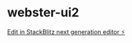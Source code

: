 # webster-ui2

[Edit in StackBlitz next generation editor ⚡️](https://stackblitz.com/~/github.com/krVatsal/webster-ui2)
